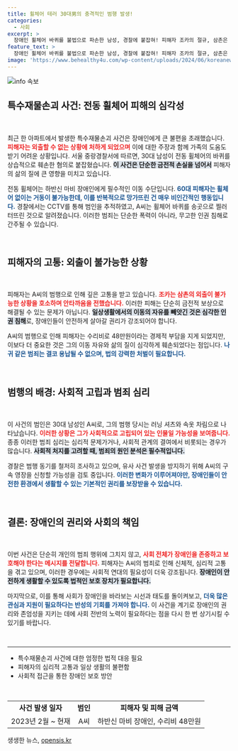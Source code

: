 ```yaml
---
title: 휠체어 테러 30대男의 충격적인 범행 발생!
categories:
  - 사회
excerpt: >
  장애인 휠체어 바퀴를 불법으로 파손한 남성, 경찰에 붙잡혀! 피해자 조카의 절규, 삼촌은 밖에 나갈 수 없다고 호소해. 이 사건의 배경과 어두운 진실은?
feature_text: >
  장애인 휠체어 바퀴를 불법으로 파손한 남성, 경찰에 붙잡혀! 피해자 조카의 절규, 삼촌은 밖에 나갈 수 없다고 호소해. 이 사건의 배경과 어두운 진실은?
image: 'https://www.behealthy4u.com/wp-content/uploads/2024/06/koreanews.jpg'
---
```


<p><img src="https://www.behealthy4u.com/wp-content/uploads/2024/06/koreanews.jpg" alt="info 속보" /></p>

<h2 data-ke-size="size26">특수재물손괴 사건: 전동 휠체어 피해의 심각성</h2>

<p data-ke-size="size16">&nbsp;</p>

<p>최근 한 아파트에서 발생한 특수재물손괴 사건은 장애인에게 큰 불편을 초래했습니다. <b><span style="color: #ee2323;">피해자는 외출할 수 없는 상황에 처하게 되었으며</span></b> 이에 대한 주장과 함께 가족의 도움도 받기 어려운 상황입니다. 서울 중랑경찰서에 따르면, 30대 남성이 전동 휠체어의 바퀴를 상습적으로 훼손한 혐의로 붙잡혔습니다. <b><span style="background-color: #21538527;">이 사건은 단순한 금전적 손실을 넘어서</span></b> 피해자의 삶의 질에 큰 영향을 미치고 있습니다. </p>

<p>전동 휠체어는 하반신 마비 장애인에게 필수적인 이동 수단입니다. <b><span style="color: #1a5490;">60대 피해자는 휠체어 없이는 거동이 불가능한데, 이를 반복적으로 망가뜨린 건 매우 비인간적인 행동입니다.</span></b> 경찰에서는 CCTV를 통해 범인을 추적하였고, A씨는 휠체어 바퀴를 송곳으로 찔러 터뜨린 것으로 알려졌습니다. 이러한 범죄는 단순한 폭력이 아니라, 무고한 인권 침해로 간주될 수 있습니다.</p>

<p data-ke-size="size16">&nbsp;</p>

<h2 data-ke-size="size26">피해자의 고통: 외출이 불가능한 상황</h2>

<p data-ke-size="size16">&nbsp;</p>

<p>피해자는 A씨의 범행으로 인해 깊은 고통을 받고 있습니다. <b><span style="color: #ee2323;">조카는 삼촌의 외출이 불가능한 상황을 호소하며 안타까움을 전했습니다.</span></b> 이러한 피해는 단순히 금전적 보상으로 해결될 수 있는 문제가 아닙니다. <b><span style="background-color: #21538527;">일상생활에서의 이동의 자유를 빼앗긴 것은 심각한 인권 침해</span></b>로, 장애인들이 안전하게 살아갈 권리가 강조되어야 합니다. </p>

<p>A씨의 범행으로 인해 피해자는 수리비로 48만원이라는 경제적 부담을 지게 되었지만, 이보다 더 중요한 것은 그의 이동 자유와 삶의 질이 심각하게 훼손되었다는 점입니다. <b><span style="color: #1a5490;">나귀 같은 범죄는 결코 용납될 수 없으며, 법의 강력한 처벌이 필요합니다.</span></b> </p>

<p data-ke-size="size16">&nbsp;</p>

<h2 data-ke-size="size26">범행의 배경: 사회적 고립과 범죄 심리</h2>

<p data-ke-size="size16">&nbsp;</p>

<p>이 사건의 범인은 30대 남성인 A씨로, 그의 범행 당시는 러닝 셔츠와 속옷 차림으로 나타났습니다. <b><span style="color: #ee2323;">이러한 상황은 그가 사회적으로 고립되어 있는 인물일 가능성을 보여줍니다.</span></b> 종종 이러한 범죄 심리는 심리적 문제가거나, 사회적 관계의 결여에서 비롯되는 경우가 많습니다. <b><span style="background-color: #21538527;">사회적 처지를 고려할 때, 범죄의 원인 분석은 필수적입니다.</span></b> </p>

<p>경찰은 범행 동기를 철저히 조사하고 있으며, 유사 사건 발생을 방지하기 위해 A씨의 구속 영장을 신청할 가능성을 검토 중입니다. <b><span style="color: #1a5490;">이러한 변화가 이루어져야만, 장애인들이 안전한 환경에서 생활할 수 있는 기본적인 권리를 보장받을 수 있습니다.</span></b></p>

<p data-ke-size="size16">&nbsp;</p>

<h2 data-ke-size="size26">결론: 장애인의 권리와 사회의 책임</h2>

<p data-ke-size="size16">&nbsp;</p>

<p>이번 사건은 단순히 개인의 범죄 행위에 그치지 않고, <b><span style="color: #ee2323;">사회 전체가 장애인을 존중하고 보호해야 한다는 메시지를 전달합니다.</span></b> 피해자는 A씨의 범죄로 인해 신체적, 심리적 고통을 겪고 있으며, 이러한 경우에는 사회적 연대의 필요성이 더욱 강조됩니다. <b><span style="background-color: #21538527;">장애인이 안전하게 생활할 수 있도록 법적인 보호 장치가 필요합니다.</span></b> </p>

<p>마지막으로, 이를 통해 사회가 장애인을 바라보는 시선과 태도를 돌이켜보고, <b><span style="color: #1a5490;">더욱 많은 관심과 지원이 필요하다는 반성의 기회를 가져야 합니다.</span></b> 이 사건을 계기로 장애인의 권리와 존엄성을 지키는 데에 사회 전반의 노력이 필요하다는 점을 다시 한 번 상기시킬 수 있기를 바랍니다. </p>

<p data-ke-size="size16">&nbsp;</p>

<hr>

<ul>
<li>특수재물손괴 사건에 대한 엄정한 법적 대응 필요</li>
<li>피해자의 심리적 고통과 일상 생활의 불편함</li>
<li>사회적 접근을 통한 장애인 보호 방안</li>
</ul>

<p data-ke-size="size16">&nbsp;</p>

<table>
<tr>
<td style="text-align: center; height: 17px;"><b>사건 발생 일자</b></td>
<td style="text-align: center; height: 17px;"><b>범인</b></td>
<td style="text-align: center; height: 17px;"><b>피해자 및 피해 금액</b></td>
</tr>
<tr>
<td style="text-align: center; height: 17px;">2023년 2월 ~ 현재</td>
<td style="text-align: center; height: 17px;">A씨</td>
<td style="text-align: center; height: 17px;">하반신 마비 장애인, 수리비 48만원</td>
</tr>
</table>
생생한 뉴스, <a href="https://opensis.kr" rel="dofollow">opensis.kr</a>


